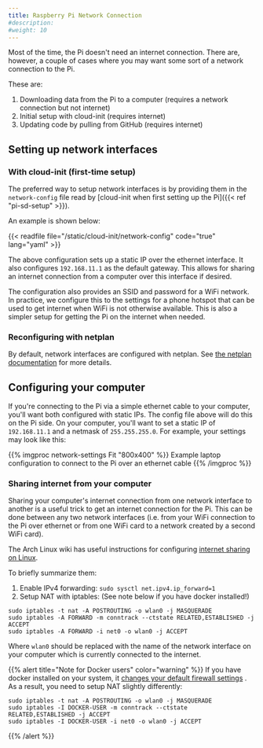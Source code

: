 ```yaml
---
title: Raspberry Pi Network Connection
#description: 
#weight: 10
---
```


Most of the time, the Pi doesn't need an internet connection. There are, however,
a couple of cases where you may want some sort of a network connection to the Pi.

These are:
1. Downloading data from the Pi to a computer (requires a network connection but not internet)
2. Initial setup with cloud-init (requires internet)
3. Updating code by pulling from GitHub (requires internet)

## Setting up network interfaces

### With cloud-init (first-time setup)

The preferred way to setup network interfaces is by providing them in the
`network-config` file read by [cloud-init when first setting up the Pi]({{< ref "pi-sd-setup" >}}).

An example is shown below:

{{< readfile file="/static/cloud-init/network-config" code="true" lang="yaml" >}}

The above configuration sets up a static IP over the ethernet interface. It
also configures `192.168.11.1` as the default gateway. This allows for sharing
an internet connection from a computer over this interface if desired.

The configuration also provides an SSID and password for a WiFi network. In practice,
we configure this to the settings for a phone hotspot that can be used to get
internet when WiFi is not otherwise available. This is also a simpler setup for
getting the Pi on the internet when needed.

### Reconfiguring with netplan

By default, network interfaces are configured with netplan. See
[the netplan documentation](https://netplan.readthedocs.io/en/stable/examples/)
for more details.

## Configuring your computer

If you're connecting to the Pi via a simple ethernet cable to your computer,
you'll want both configured with static IPs. The config file above will do this
on the Pi side. On your computer, you'll want to set a static IP of `192.168.11.1`
and a netmask of `255.255.255.0`. For example, your settings may look like this:

{{% imgproc network-settings Fit "800x400" %}}
Example laptop configuration to connect to the Pi over an ethernet cable
{{% /imgproc %}}

### Sharing internet from your computer

Sharing your computer's internet connection from one network interface to another
is a useful trick to get an internet connection for the Pi. This can be done
between any two network interfaces (i.e. from your WiFi connection to the Pi over
ethernet or from one WiFi card to a network created by a second WiFi card).

The Arch Linux wiki has useful instructions for configuring
[internet sharing on Linux](https://wiki.archlinux.org/title/Internet_sharing).

To briefly summarize them:

1. Enable IPv4 forwarding: `sudo sysctl net.ipv4.ip_forward=1`
2. Setup NAT with iptables: (See note below if you have docker installed!)

```
sudo iptables -t nat -A POSTROUTING -o wlan0 -j MASQUERADE
sudo iptables -A FORWARD -m conntrack --ctstate RELATED,ESTABLISHED -j ACCEPT
sudo iptables -A FORWARD -i net0 -o wlan0 -j ACCEPT
```

Where `wlan0` should be replaced with the name of the network interface on
your computer which is currently connected to the internet.

{{% alert title="Note for Docker users" color="warning" %}}
If you have docker installed on your system, it
[changes your default firewall settings](https://docs.docker.com/network/packet-filtering-firewalls/)
. As a result, you need to setup NAT slightly differently:

```
sudo iptables -t nat -A POSTROUTING -o wlan0 -j MASQUERADE
sudo iptables -I DOCKER-USER -m conntrack --ctstate RELATED,ESTABLISHED -j ACCEPT
sudo iptables -I DOCKER-USER -i net0 -o wlan0 -j ACCEPT
```
{{% /alert %}}

